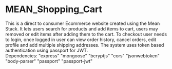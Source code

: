 # MEAN_Shopping_Cart
This is a direct to consumer Ecommerce website created using the Mean Stack. It lets users search for products and add items to cart, users may removed or edit items after adding them to the cart. To checkout user needs to login, once logged in user can view order history, cancel orders, edit profile and add multiple shipping addresses. The system uses token based authentication using passport for JWT.
<br/>Dependencies: "express"
      "mongoose"
      "bcryptjs"
      "cors"
      "jsonwebtoken"
      "body-parser"
      "passport"
      "passport-jwt"
